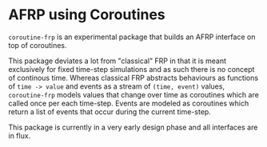 # AFRP using Coroutines

`coroutine-frp` is an experimental package that builds an AFRP interface on top of coroutines.

This package deviates a lot from "classical" FRP in that it is meant exclusively for fixed time-step simulations and as such there is no concept of continous time. Whereas classical FRP abstracts behaviours as functions of `time -> value` and events as a stream of `(time, event)` values, `coroutine-frp` models values that change over time as coroutines which are called once per each time-step. Events are modeled as coroutines which return a list of events that occur during the current time-step.

This package is currently in a very early design phase and all interfaces are in flux.
